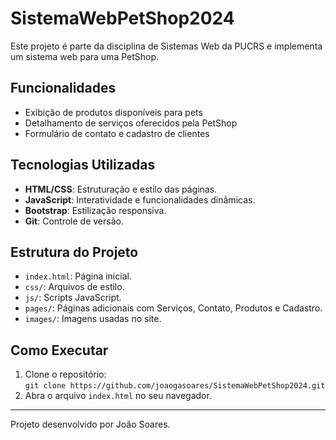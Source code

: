 # SistemaWebPetShop2024

Este projeto é parte da disciplina de Sistemas Web da PUCRS e implementa um sistema web para uma PetShop.

## Funcionalidades

- Exibição de produtos disponíveis para pets
- Detalhamento de serviços oferecidos pela PetShop
- Formulário de contato e cadastro de clientes

## Tecnologias Utilizadas

- **HTML/CSS**: Estruturação e estilo das páginas.
- **JavaScript**: Interatividade e funcionalidades dinâmicas.
- **Bootstrap**: Estilização responsiva.
- **Git**: Controle de versão.

## Estrutura do Projeto

- `index.html`: Página inicial.
- `css/`: Arquivos de estilo.
- `js/`: Scripts JavaScript.
- `pages/`: Páginas adicionais com Serviços, Contato, Produtos e Cadastro.
- `images/`: Imagens usadas no site.

## Como Executar

1. Clone o repositório:  
   `git clone https://github.com/joaogasoares/SistemaWebPetShop2024.git`
2. Abra o arquivo `index.html` no seu navegador.

---

Projeto desenvolvido por João Soares.

